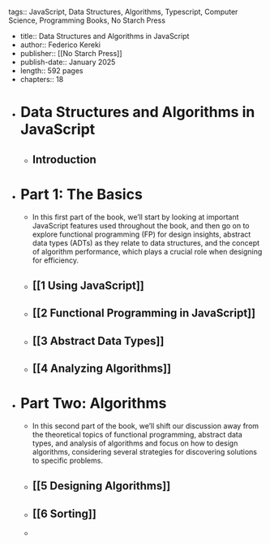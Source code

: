 tags:: JavaScript, Data Structures, Algorithms, Typescript, Computer Science, Programming Books, No Starch Press

- title:: Data Structures and Algorithms in JavaScript
- author:: Federico Kereki
- publisher:: [[No Starch Press]]
- publish-date:: January 2025
- length:: 592 pages
- chapters:: 18
- # Data Structures and Algorithms in JavaScript
	- ## Introduction
- # Part 1: The Basics
	- In this first part of the book, we’ll start by looking at important 
	  JavaScript features used throughout the book, and then go on to explore 
	  functional programming (FP) for design insights, abstract data types 
	  (ADTs) as they relate to data structures, and the concept of algorithm 
	  performance, which plays a crucial role when designing for efficiency.
	- ## [[1 Using JavaScript]]
	- ## [[2 Functional Programming in JavaScript]]
	- ## [[3 Abstract Data Types]]
	- ## [[4 Analyzing Algorithms]]
- # Part Two: Algorithms
	- In this second part of the book, we’ll shift our discussion away from 
	  the theoretical topics of functional programming, abstract data types, 
	  and analysis of algorithms and focus on how to design algorithms, 
	  considering several strategies for discovering solutions to specific 
	  problems.
	- ## [[5 Designing Algorithms]]
	- ## [[6 Sorting]]
	-